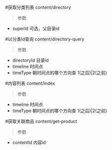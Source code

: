 #获取分类列表
content/directory
> 参数  
* superId 可选，父目录id

#以分类Id查询
content/directory-query
> 参数  
* directoryId 目录id  
* timeline 时间点  
* timeType 朝时间点的哪个方向查 1(之后)|2(之前)  

#内容列表
content/index
> 参数  
* timeline 时间点  
* timeType 朝时间点的哪个方向查 1(之后)|2(之前)  

#获取关联商品
content/get-product
> 参数  
* contentId 内容id